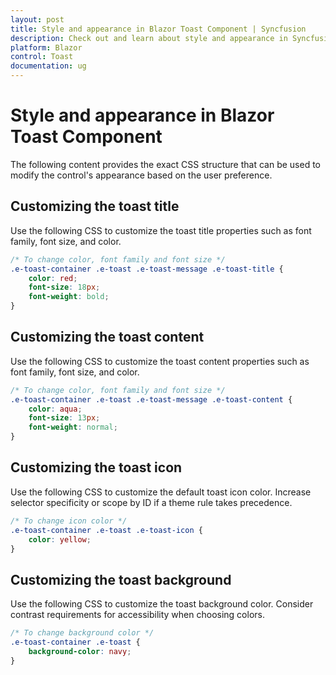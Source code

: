 ```yaml
---
layout: post
title: Style and appearance in Blazor Toast Component | Syncfusion
description: Check out and learn about style and appearance in Syncfusion Blazor Toast component.
platform: Blazor
control: Toast
documentation: ug
---
```


# Style and appearance in Blazor Toast Component

The following content provides the exact CSS structure that can be used to modify the control's appearance based on the user preference.

## Customizing the toast title

Use the following CSS to customize the toast title properties such as font family, font size, and color.

```css
/* To change color, font family and font size */
.e-toast-container .e-toast .e-toast-message .e-toast-title {
    color: red;
    font-size: 18px;
    font-weight: bold;
}
```

## Customizing the toast content

Use the following CSS to customize the toast content properties such as font family, font size, and color.

```css
/* To change color, font family and font size */
.e-toast-container .e-toast .e-toast-message .e-toast-content {
    color: aqua;
    font-size: 13px;
    font-weight: normal;
}
```

## Customizing the toast icon

Use the following CSS to customize the default toast icon color. Increase selector specificity or scope by ID if a theme rule takes precedence.

```css
/* To change icon color */
.e-toast-container .e-toast .e-toast-icon {
    color: yellow;
}
```

## Customizing the toast background

Use the following CSS to customize the toast background color. Consider contrast requirements for accessibility when choosing colors.

```css
/* To change background color */
.e-toast-container .e-toast {
    background-color: navy;
}
```